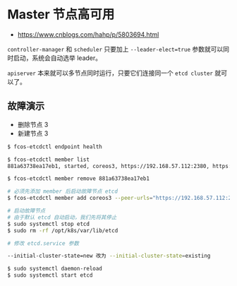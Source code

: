 # Master 节点高可用

* https://www.cnblogs.com/hahp/p/5803694.html

`controller-manager` 和 `scheduler` 只要加上 `--leader-elect=true` 参数就可以同时启动，系统会自动选举 leader。

`apiserver` 本来就可以多节点同时运行，只要它们连接同一个 `etcd cluster` 就可以了。

## 故障演示

* 删除节点 3
* 新建节点 3

```bash
$ fcos-etcdctl endpoint health

$ fcos-etcdctl member list
881a63738ea17eb1, started, coreos3, https://192.168.57.112:2380, https://192.168.57.112:2379

$ fcos-etcdctl member remove 881a63738ea17eb1

# 必须先添加 member 后启动故障节点 etcd
$ fcos-etcdctl member add coreos3 --peer-urls="https://192.168.57.112:2380"

# 启动故障节点
# 由于默认 etcd 自动启动，我们先将其停止
$ sudo systemctl stop etcd
$ sudo rm -rf /opt/k8s/var/lib/etcd

# 修改 etcd.service 参数

--initial-cluster-state=new 改为 --initial-cluster-state=existing

$ sudo systemctl daemon-reload
$ sudo systemctl start etcd
```
